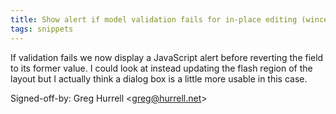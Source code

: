 ```yaml
---
title: Show alert if model validation fails for in-place editing (wincent.com, 21d51ba)
tags: snippets
---
```


If validation fails we now display a JavaScript alert before reverting the field to its former value. I could look at instead updating the flash region of the layout but I actually think a dialog box is a little more usable in this case.

Signed-off-by: Greg Hurrell &lt;greg@hurrell.net&gt;
